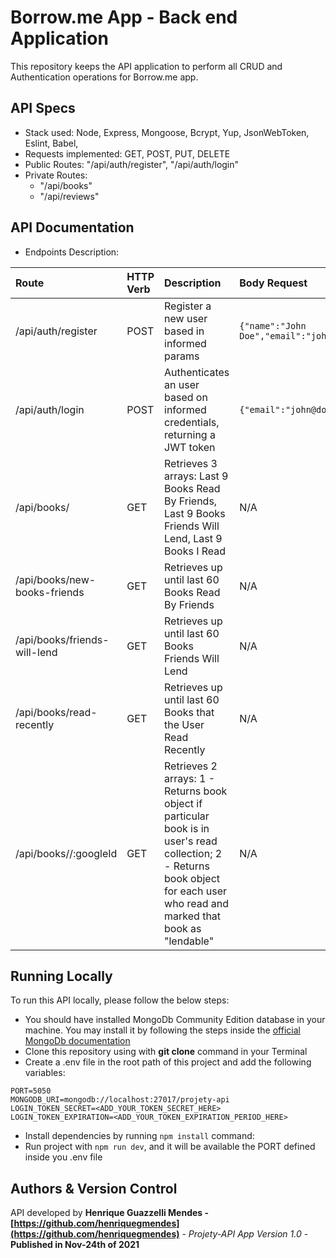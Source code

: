 # Borrow.me App - Back end Application

This repository keeps the API application to perform all CRUD and Authentication operations for Borrow.me app.

## API Specs

- Stack used: Node, Express, Mongoose, Bcrypt, Yup, JsonWebToken, Eslint, Babel,
- Requests implemented: GET, POST, PUT, DELETE
- Public Routes: "/api/auth/register", "/api/auth/login"
- Private Routes:
  - "/api/books" 
  - "/api/reviews"

## API Documentation

- Endpoints Description:

| Route | HTTP Verb | Description | Body Request | Example Response | Status Code |
| :------------------------ | :-------- | :------------------------------------------------------------------------------------- | :----------------------------------------------------------------------------- | :----------------------------------------------------------------------------------------------------------------------------------------------------------------------------------------------------------------------------------------------- | :---------- |
| /api/auth/register        | POST      | Register a new user based in informed params                                           | `{"name":"John Doe","email":"john@doe.com","password":"123456"}`               | ``{"_id":15,"name":"John Doe","email":"john@doe.com"}`                                                                                                                                                                                           | 201         |
| /api/auth/login           | POST      | Authenticates an user based on informed credentials, returning a JWT token             | `{"email":"john@doe.com","password":"123456"}`                                 | `{"token":"eyJhbGciOiJIUzI1NiIsInR5cCI6IkpXVCJ9.eyJleHAiOjE2MzA4Njk2NzIsImlzcyI6IjE1In0.ZrpH4tzt2qdDtTFynj3ez2rIl8KM9cvmkI5AO1JOKps","role":"User"}`                                                                                             | 200         |
| /api/books/ | GET       | Retrieves 3 arrays: Last 9 Books Read By Friends, Last 9 Books Friends Will Lend, Last 9 Books I Read                                           | N/A                                                                            | `{["_id": "61bcbeffc12e7aca7dc9fa61",			"title": "Some Book", "authors": ["John Doe"], "description": "A story where things happen", "imgLink": "http://image.jpg", "owner": "61bc9c8a2953dffd91f66666", "googleID": "7RmuAAAAQBAJ", "read": true, "lendable": true, "createdAt": "2021-12-17T16:46:55.710Z", "updatedAt": "2021-12-17T16:46:56.803Z", "__v": 0], ["_id": "61bcbeffc12e7aca7dc9fa61",			"title": "Some Book", "authors": ["John Doe"], "description": "A story where things happen", "imgLink": "http://image.jpg", "owner": "61bc9c8a2953dffd91f66666", "googleID": "7RmuAAAAQBAJ", "read": true, "lendable": true, "createdAt": "2021-12-17T16:46:55.710Z", "updatedAt": "2021-12-17T16:46:56.803Z", "__v": 0], ["_id": "61bcbeffc12e7aca7dc9fa61",			"title": "Some Book", "authors": ["John Doe"], "description": "A story where things happen", "imgLink": "http://image.jpg", "owner": "61bc9c8a2953dffd91f66666", "googleID": "7RmuAAAAQBAJ", "read": true, "lendable": true, "createdAt": "2021-12-17T16:46:55.710Z", "updatedAt": "2021-12-17T16:46:56.803Z", "__v": 0]}`               | 201         |
| /api/books/new-books-friends | GET       | Retrieves up until last 60 Books Read By Friends                                          | N/A                                                                            | `{["_id": "61bcbeffc12e7aca7dc9fa61",			"title": "Some Book", "authors": ["John Doe"], "description": "A story where things happen", "imgLink": "http://image.jpg", "owner": "61bc9c8a2953dffd91f66666", "googleID": "7RmuAAAAQBAJ", "read": true, "lendable": true, "createdAt": "2021-12-17T16:46:55.710Z", "updatedAt": "2021-12-17T16:46:56.803Z", "__v": 0]}`               | 201         |
| /api/books/friends-will-lend | GET       | Retrieves up until last 60 Books Friends Will Lend                                          | N/A                                                                            | `{["_id": "61bcbeffc12e7aca7dc9fa61",			"title": "Some Book", "authors": ["John Doe"], "description": "A story where things happen", "imgLink": "http://image.jpg", "owner": "61bc9c8a2953dffd91f66666", "googleID": "7RmuAAAAQBAJ", "read": true, "lendable": true, "createdAt": "2021-12-17T16:46:55.710Z", "updatedAt": "2021-12-17T16:46:56.803Z", "__v": 0]}`               | 201         |
| /api/books/read-recently | GET       | Retrieves up until last 60 Books that the User Read Recently                                          | N/A                                                                            | `{["_id": "61bcbeffc12e7aca7dc9fa61",			"title": "Some Book", "authors": ["John Doe"], "description": "A story where things happen", "imgLink": "http://image.jpg", "owner": "61bc9c8a2953dffd91f66666", "googleID": "7RmuAAAAQBAJ", "read": true, "lendable": true, "createdAt": "2021-12-17T16:46:55.710Z", "updatedAt": "2021-12-17T16:46:56.803Z", "__v": 0]}`               | 201         |
| /api/books//:googleId | GET       | Retrieves 2 arrays: 1 - Returns book object if particular book is in user's read collection; 2 - Returns book object for each user who read and marked that book as "lendable"|N/A| `{["_id": "61bcbeffc12e7aca7dc9fa61",			"title": "Some Book", "authors": ["John Doe"], "description": "A story where things happen", "imgLink": "http://image.jpg", "owner": "61bc9c8a2953dffd91f66666", "googleID": "7RmuAAAAQBAJ", "read": true, "lendable": true, "createdAt": "2021-12-17T16:46:55.710Z", "updatedAt": "2021-12-17T16:46:56.803Z", "__v": 0]}`               | 201         |

## Running Locally

To run this API locally, please follow the below steps:

- You should have installed MongoDb Community Edition database in your machine. You may install it by following the steps inside the [official MongoDb documentation](https://docs.mongodb.com/manual/administration/install-community/)
- Clone this repository using with **git clone** command in your Terminal
- Create a .env file in the root path of this project and add the following variables:

```text
PORT=5050
MONGODB_URI=mongodb://localhost:27017/projety-api
LOGIN_TOKEN_SECRET=<ADD_YOUR_TOKEN_SECRET_HERE>
LOGIN_TOKEN_EXPIRATION=<ADD_YOUR_TOKEN_EXPIRATION_PERIOD_HERE>
```

- Install dependencies by running `npm install` command:
- Run project with `npm run dev`, and it will be available the PORT defined inside you .env file

## Authors & Version Control

API developed by **Henrique Guazzelli Mendes - [https://github.com/henriquegmendes](https://github.com/henriquegmendes)** - _Projety-API App Version 1.0_ - **Published in Nov-24th of 2021**
